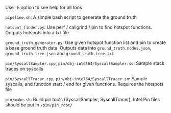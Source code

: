 Use `-h` option to see help for all toos

`pipeline.sh`: A simple bash script to generate the ground truth

`hotspot_finder.py`: Use perf / callgrind / pin to find hotspot functions. Outputs hotspots into a txt file

`ground_truth_generator.py`: Use given hotspot function list and pin to create a base ground truth data. Outputs data into `ground_truth.nodes.json`, `ground_truth.tree.json` and `ground_truth.tree.txt`

`pin/SyscallSampler.cpp`, `pin/obj-intel64/SyscallSampler.so`: Sample stack traces on syscalls

`pin/SyscallTracer.cpp`, `pin/obj-intel64/SyscallTracer.so`: Sample syscalls, and function start / end for given functions. Requires the hotspots file

`pin/make.sh`: Build pin tools (SyscallSampler, SyscallTracer). Intel Pin files should be put in `/pin/pin_root/`

